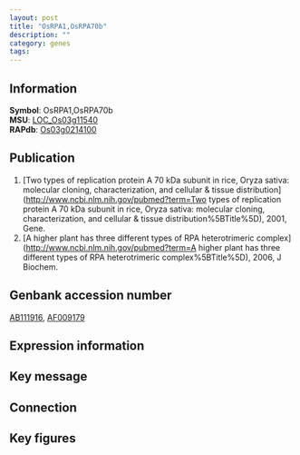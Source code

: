 ```yaml
---
layout: post
title: "OsRPA1,OsRPA70b"
description: ""
category: genes
tags: 
---
```


## Information
__Symbol__: OsRPA1,OsRPA70b  
__MSU__: [LOC_Os03g11540](http://rice.plantbiology.msu.edu/cgi-bin/ORF_infopage.cgi?orf=LOC_Os03g11540)  
__RAPdb__: [Os03g0214100](http://rapdb.dna.affrc.go.jp/viewer/gbrowse_details/irgsp1?name=Os03g0214100)  

## Publication
1. [Two types of replication protein A 70 kDa subunit in rice, Oryza sativa: molecular cloning, characterization, and cellular & tissue distribution](http://www.ncbi.nlm.nih.gov/pubmed?term=Two types of replication protein A 70 kDa subunit in rice, Oryza sativa: molecular cloning, characterization, and cellular & tissue distribution%5BTitle%5D), 2001, Gene.
2. [A higher plant has three different types of RPA heterotrimeric complex](http://www.ncbi.nlm.nih.gov/pubmed?term=A higher plant has three different types of RPA heterotrimeric complex%5BTitle%5D), 2006, J Biochem.

## Genbank accession number
[AB111916](http://www.ncbi.nlm.nih.gov/nuccore/AB111916), [AF009179](http://www.ncbi.nlm.nih.gov/nuccore/AF009179)  

## Expression information

## Key message

## Connection

## Key figures


